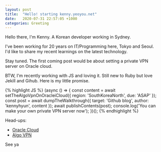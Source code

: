 ```yaml
---
layout: post
title:  "Hello! starting kenny.yeoyou.net"
date:   2020-07-31 22:57:05 +1000
categories: Greeting
---
```


Hello there, I'm Kenny. A Korean developer working in Sydney.

I've been working for 20 years on IT/Programming here, Tokyo and Seoul.
I'd like to share my recent learnings on the latest technology.

Stay tuned. The first coming post would be about setting a private VPN server on Oracle cloud.

BTW, I'm recently working with JS and loving it.
Still new to Ruby but love Jekill and Gihub.
Here is my little promise.

{% highlight JS %}
(async () => {
  const content = await setTheAlgoVpnOnOracleiCloud({
    region: 'SouthKoreaNorth',
    due: 'ASAP'
  });
  const post = await dumpTheWalkthrough({
    target: 'Github blog',
    author: 'kennyhyun',
    content
   });
  await publishContents(post);
  console.log('You can make your own private VPN server now');
})();
{% endhighlight %}

Head-ups:

- [Oracle Cloud][oracle-cloud]
- [Algo VPN][algo-vpn]


[oracle-cloud]: https://www.oracle.com/au/cloud/free/
[algo-vpn]: https://github.com/trailofbits/algo


See ya
